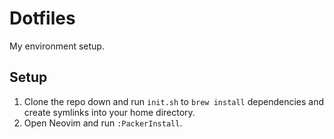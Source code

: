 # Dotfiles

My environment setup.

## Setup

1. Clone the repo down and run `init.sh` to `brew install` dependencies and create symlinks into your home directory.
2. Open Neovim and run `:PackerInstall`.

